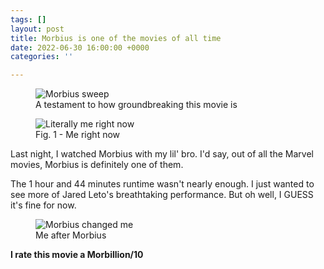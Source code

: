 ```yaml
---
tags: []
layout: post
title: Morbius is one of the movies of all time
date: 2022-06-30 16:00:00 +0000
categories: ''

---
```

<figure> <img src=![](https://cdn.discordapp.com/attachments/749821207800447077/992270356435968101/cover3.jpg)" alt="Morbius sweep"> <figcaption>A testament to how groundbreaking this movie is</figcaption> </figure>

<figure> <img src="![](https://img3.stockfresh.com/files/k/kurhan/m/94/431586_stock-photo-business-success.jpg)" alt="Literally me right now"> <figcaption>Fig. 1 - Me right now</figcaption> </figure>

Last night, I watched Morbius with my lil' bro. I'd say, out of all the Marvel movies, Morbius is definitely one of them.

The 1 hour and 44 minutes runtime wasn't nearly enough. I just wanted to see more of Jared Leto's breathtaking performance. But oh well, I GUESS it's fine for now.

<figure> <img src=(![](https://cdn.discordapp.com/attachments/749821207800447077/992274175748218962/ezgif-5-b701a1102f.gif)" alt="Morbius changed me"> <figcaption>Me after Morbius</figcaption> </figure>

**I rate this movie a Morbillion/10**